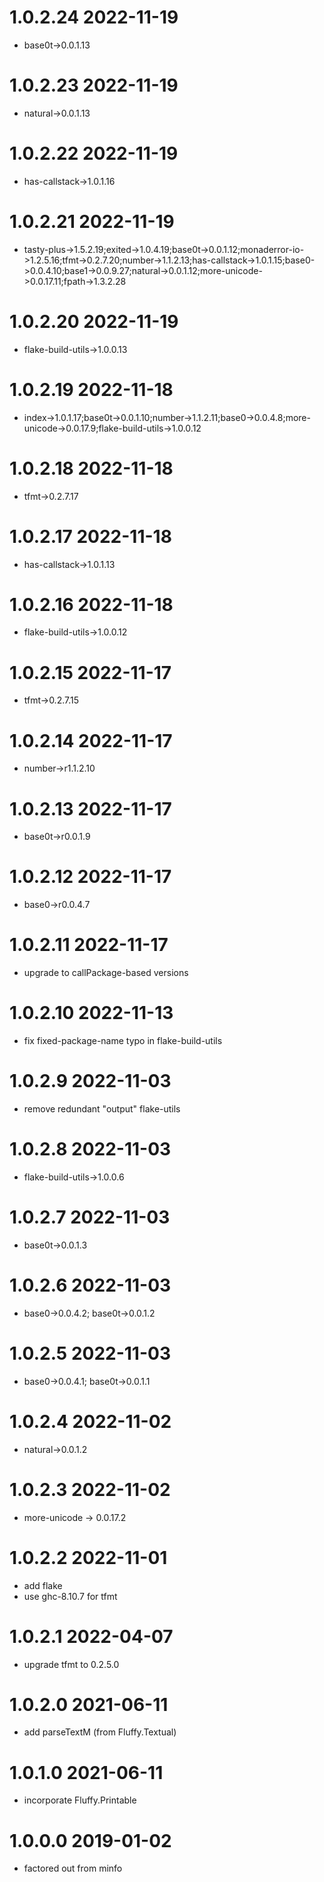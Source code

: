 1.0.2.24 2022-11-19
===================
- base0t->0.0.1.13

1.0.2.23 2022-11-19
===================
- natural->0.0.1.13

1.0.2.22 2022-11-19
===================
- has-callstack->1.0.1.16

1.0.2.21 2022-11-19
===================
- tasty-plus->1.5.2.19;exited->1.0.4.19;base0t->0.0.1.12;monaderror-io->1.2.5.16;tfmt->0.2.7.20;number->1.1.2.13;has-callstack->1.0.1.15;base0->0.0.4.10;base1->0.0.9.27;natural->0.0.1.12;more-unicode->0.0.17.11;fpath->1.3.2.28

1.0.2.20 2022-11-19
===================
- flake-build-utils->1.0.0.13

1.0.2.19 2022-11-18
===================
- index->1.0.1.17;base0t->0.0.1.10;number->1.1.2.11;base0->0.0.4.8;more-unicode->0.0.17.9;flake-build-utils->1.0.0.12

1.0.2.18 2022-11-18
===================
- tfmt->0.2.7.17

1.0.2.17 2022-11-18
===================
- has-callstack->1.0.1.13

1.0.2.16 2022-11-18
===================
- flake-build-utils->1.0.0.12

1.0.2.15 2022-11-17
===================
- tfmt->0.2.7.15

1.0.2.14 2022-11-17
===================
- number->r1.1.2.10

1.0.2.13 2022-11-17
===================
- base0t->r0.0.1.9

1.0.2.12 2022-11-17
===================
- base0->r0.0.4.7

1.0.2.11 2022-11-17
===================
- upgrade to callPackage-based versions

1.0.2.10 2022-11-13
===================
- fix fixed-package-name typo in flake-build-utils

1.0.2.9 2022-11-03
==================
- remove redundant "output" flake-utils

1.0.2.8 2022-11-03
==================
- flake-build-utils->1.0.0.6

1.0.2.7 2022-11-03
==================
- base0t->0.0.1.3

1.0.2.6 2022-11-03
==================
- base0->0.0.4.2; base0t->0.0.1.2

1.0.2.5 2022-11-03
==================
- base0->0.0.4.1; base0t->0.0.1.1

1.0.2.4 2022-11-02
==================
- natural->0.0.1.2

1.0.2.3 2022-11-02
==================
- more-unicode -> 0.0.17.2

1.0.2.2 2022-11-01
==================
- add flake
- use ghc-8.10.7 for tfmt

1.0.2.1 2022-04-07
==================
- upgrade tfmt to 0.2.5.0

1.0.2.0 2021-06-11
==================
- add parseTextM (from Fluffy.Textual)

1.0.1.0 2021-06-11
==================
- incorporate Fluffy.Printable

1.0.0.0 2019-01-02
==================
- factored out from minfo
